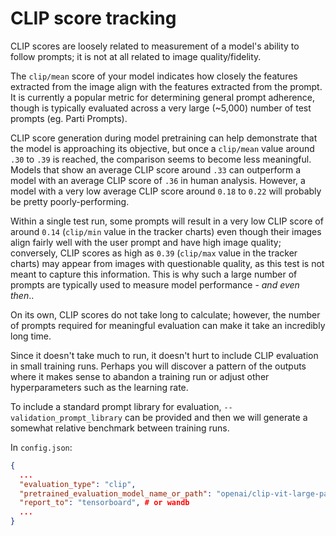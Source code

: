 # CLIP score tracking

CLIP scores are loosely related to measurement of a model's ability to follow prompts; it is not at all related to image quality/fidelity.

The `clip/mean` score of your model indicates how closely the features extracted from the image align with the features extracted from the prompt. It is currently a popular metric for determining general prompt adherence, though is typically evaluated across a very large (~5,000) number of test prompts (eg. Parti Prompts).

CLIP score generation during model pretraining can help demonstrate that the model is approaching its objective, but once a `clip/mean` value around `.30` to `.39` is reached, the comparison seems to become less meaningful. Models that show an average CLIP score around `.33` can outperform a model with an average CLIP score of `.36` in human analysis. However, a model with a very low average CLIP score around `0.18` to `0.22` will probably be pretty poorly-performing.

Within a single test run, some prompts will result in a very low CLIP score of around `0.14` (`clip/min` value in the tracker charts) even though their images align fairly well with the user prompt and have high image quality; conversely, CLIP scores as high as `0.39` (`clip/max` value in the tracker charts) may appear from images with questionable quality, as this test is not meant to capture this information. This is why such a large number of prompts are typically used to measure model performance - _and even then_..

On its own, CLIP scores do not take long to calculate; however, the number of prompts required for meaningful evaluation can make it take an incredibly long time.

Since it doesn't take much to run, it doesn't hurt to include CLIP evaluation in small training runs. Perhaps you will discover a pattern of the outputs where it makes sense to abandon a training run or adjust other hyperparameters such as the learning rate.

To include a standard prompt library for evaluation, `--validation_prompt_library` can be provided and then we will generate a somewhat relative benchmark between training runs.

In `config.json`:

```json
{
  ...
  "evaluation_type": "clip",
  "pretrained_evaluation_model_name_or_path": "openai/clip-vit-large-patch14-336",
  "report_to": "tensorboard", # or wandb
  ...
}
```
